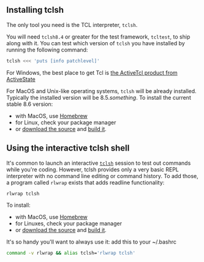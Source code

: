 ## Installing tclsh

The only tool you need is the TCL interpreter, `tclsh`.

You will need `tclsh8.4` or greater for the test framework, `tcltest`, to
ship along with it. You can test which version of `tclsh` you have installed
by running the following command:

```bash
tclsh <<< 'puts [info patchlevel]'
```

For Windows, the best place to get Tcl is [the ActiveTcl product from
ActiveState](https://www.activestate.com/products/activetcl/)

For MacOS and Unix-like operating systems, `tclsh` will be already
installed. Typically the installed version will be 8.5.*something*.
To install the current stable 8.6 version:
 - with MacOS, use [Homebrew](https://brew.sh/)
 - for Linux, check your package manager
 - or [download the source](https://www.tcl-lang.org/software/tcltk/download.html)
  and [build it](https://www.tcl-lang.org/doc/howto/compile.html).

## Using the interactive tclsh shell

It's common to launch an interactive 
[`tclsh`](https://www.tcl-lang.org/man/tcl8.6/UserCmd/tclsh.htm) 
session to test out commands while you're coding. However, tclsh provides
only a very basic REPL interpreter with no command line editing or command
history. To add those, a program called `rlwrap` exists that adds readline
functionality:
```bash
rlwrap tclsh
```
To install:
 - with MacOS, use [Homebrew](https://brew.sh/)
 - for Linuxes, check your package manager
 - or [download the source](https://github.com/hanslub42/rlwrap)
  and [build it](https://github.com/hanslub42/rlwrap/blob/master/INSTALL).

It's so handy you'll want to always use it: add this to your ~/.bashrc
```bash
command -v rlwrap && alias tclsh='rlwrap tclsh'
```

